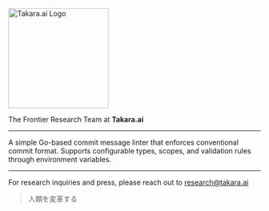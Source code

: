 <img src="https://takara.ai/images/logo-24/TakaraAi.svg" width="200" alt="Takara.ai Logo" />

The Frontier Research Team at **Takara.ai**

---

A simple Go-based commit message linter that enforces conventional commit format. Supports configurable types, scopes, and validation rules through environment variables.

---

For research inquiries and press, please reach out to research@takara.ai

> 人類を変革する
